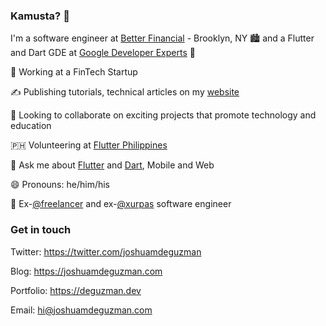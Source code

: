 ### Kamusta? 👋

I'm a software engineer at [Better Financial](https://betterbanking.app) - Brooklyn, NY 🏙️ and a Flutter and Dart GDE at [Google Developer Experts](https://developers.google.com/community/experts/directory/profile/profile-joshua_de_guzman) 💙

📱 Working at a FinTech Startup

✍️ Publishing tutorials, technical articles on my [website](https://joshuamdeguzman.com)

👯 Looking to collaborate on exciting projects that promote technology and education

🇵🇭 Volunteering at [Flutter Philippines](https://flutter.ph)

💬 Ask me about [Flutter](http://flutter.dev/) and [Dart](https://dart.dev/), Mobile and Web

😄 Pronouns: he/him/his

💼 Ex-[@freelancer](https://github.com/freelancer) and ex-[@xurpas](https://xurpas.com) software engineer

### Get in touch

Twitter: https://twitter.com/joshuamdeguzman

Blog: https://joshuamdeguzman.com

Portfolio: https://deguzman.dev

Email: hi@joshuamdeguzman.com
